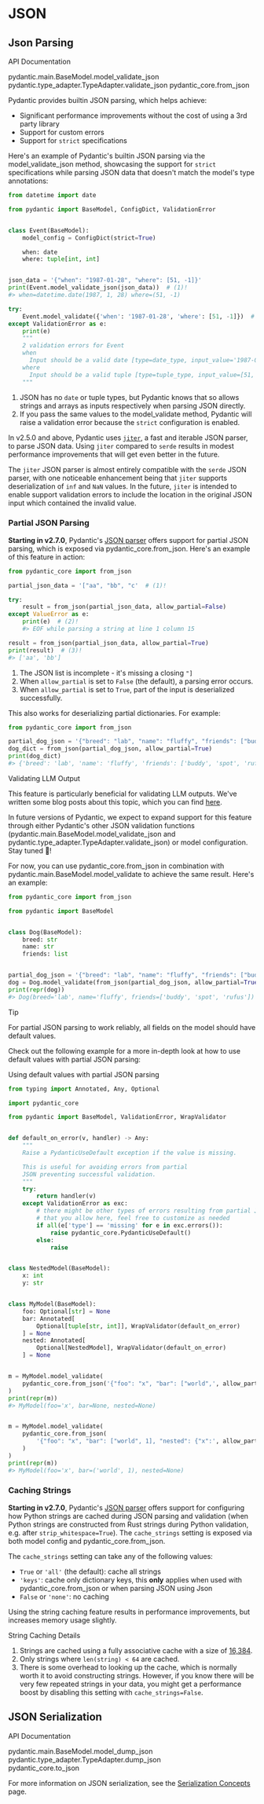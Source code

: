 # JSON

## Json Parsing

API Documentation

pydantic.main.BaseModel.model_validate_json pydantic.type_adapter.TypeAdapter.validate_json pydantic_core.from_json

Pydantic provides builtin JSON parsing, which helps achieve:

- Significant performance improvements without the cost of using a 3rd party library
- Support for custom errors
- Support for `strict` specifications

Here's an example of Pydantic's builtin JSON parsing via the model_validate_json method, showcasing the support for `strict` specifications while parsing JSON data that doesn't match the model's type annotations:

```python
from datetime import date

from pydantic import BaseModel, ConfigDict, ValidationError


class Event(BaseModel):
    model_config = ConfigDict(strict=True)

    when: date
    where: tuple[int, int]


json_data = '{"when": "1987-01-28", "where": [51, -1]}'
print(Event.model_validate_json(json_data))  # (1)!
#> when=datetime.date(1987, 1, 28) where=(51, -1)

try:
    Event.model_validate({'when': '1987-01-28', 'where': [51, -1]})  # (2)!
except ValidationError as e:
    print(e)
    """
    2 validation errors for Event
    when
      Input should be a valid date [type=date_type, input_value='1987-01-28', input_type=str]
    where
      Input should be a valid tuple [type=tuple_type, input_value=[51, -1], input_type=list]
    """

```

1. JSON has no `date` or tuple types, but Pydantic knows that so allows strings and arrays as inputs respectively when parsing JSON directly.
1. If you pass the same values to the model_validate method, Pydantic will raise a validation error because the `strict` configuration is enabled.

In v2.5.0 and above, Pydantic uses [`jiter`](https://docs.rs/jiter/latest/jiter/), a fast and iterable JSON parser, to parse JSON data. Using `jiter` compared to `serde` results in modest performance improvements that will get even better in the future.

The `jiter` JSON parser is almost entirely compatible with the `serde` JSON parser, with one noticeable enhancement being that `jiter` supports deserialization of `inf` and `NaN` values. In the future, `jiter` is intended to enable support validation errors to include the location in the original JSON input which contained the invalid value.

### Partial JSON Parsing

**Starting in v2.7.0**, Pydantic's [JSON parser](https://docs.rs/jiter/latest/jiter/) offers support for partial JSON parsing, which is exposed via pydantic_core.from_json. Here's an example of this feature in action:

```python
from pydantic_core import from_json

partial_json_data = '["aa", "bb", "c'  # (1)!

try:
    result = from_json(partial_json_data, allow_partial=False)
except ValueError as e:
    print(e)  # (2)!
    #> EOF while parsing a string at line 1 column 15

result = from_json(partial_json_data, allow_partial=True)
print(result)  # (3)!
#> ['aa', 'bb']

```

1. The JSON list is incomplete - it's missing a closing `"]`
1. When `allow_partial` is set to `False` (the default), a parsing error occurs.
1. When `allow_partial` is set to `True`, part of the input is deserialized successfully.

This also works for deserializing partial dictionaries. For example:

```python
from pydantic_core import from_json

partial_dog_json = '{"breed": "lab", "name": "fluffy", "friends": ["buddy", "spot", "rufus"], "age'
dog_dict = from_json(partial_dog_json, allow_partial=True)
print(dog_dict)
#> {'breed': 'lab', 'name': 'fluffy', 'friends': ['buddy', 'spot', 'rufus']}

```

Validating LLM Output

This feature is particularly beneficial for validating LLM outputs. We've written some blog posts about this topic, which you can find [here](https://pydantic.dev/articles).

In future versions of Pydantic, we expect to expand support for this feature through either Pydantic's other JSON validation functions (pydantic.main.BaseModel.model_validate_json and pydantic.type_adapter.TypeAdapter.validate_json) or model configuration. Stay tuned 🚀!

For now, you can use pydantic_core.from_json in combination with pydantic.main.BaseModel.model_validate to achieve the same result. Here's an example:

```python
from pydantic_core import from_json

from pydantic import BaseModel


class Dog(BaseModel):
    breed: str
    name: str
    friends: list


partial_dog_json = '{"breed": "lab", "name": "fluffy", "friends": ["buddy", "spot", "rufus"], "age'
dog = Dog.model_validate(from_json(partial_dog_json, allow_partial=True))
print(repr(dog))
#> Dog(breed='lab', name='fluffy', friends=['buddy', 'spot', 'rufus'])

```

Tip

For partial JSON parsing to work reliably, all fields on the model should have default values.

Check out the following example for a more in-depth look at how to use default values with partial JSON parsing:

Using default values with partial JSON parsing

```python
from typing import Annotated, Any, Optional

import pydantic_core

from pydantic import BaseModel, ValidationError, WrapValidator


def default_on_error(v, handler) -> Any:
    """
    Raise a PydanticUseDefault exception if the value is missing.

    This is useful for avoiding errors from partial
    JSON preventing successful validation.
    """
    try:
        return handler(v)
    except ValidationError as exc:
        # there might be other types of errors resulting from partial JSON parsing
        # that you allow here, feel free to customize as needed
        if all(e['type'] == 'missing' for e in exc.errors()):
            raise pydantic_core.PydanticUseDefault()
        else:
            raise


class NestedModel(BaseModel):
    x: int
    y: str


class MyModel(BaseModel):
    foo: Optional[str] = None
    bar: Annotated[
        Optional[tuple[str, int]], WrapValidator(default_on_error)
    ] = None
    nested: Annotated[
        Optional[NestedModel], WrapValidator(default_on_error)
    ] = None


m = MyModel.model_validate(
    pydantic_core.from_json('{"foo": "x", "bar": ["world",', allow_partial=True)
)
print(repr(m))
#> MyModel(foo='x', bar=None, nested=None)


m = MyModel.model_validate(
    pydantic_core.from_json(
        '{"foo": "x", "bar": ["world", 1], "nested": {"x":', allow_partial=True
    )
)
print(repr(m))
#> MyModel(foo='x', bar=('world', 1), nested=None)

```

### Caching Strings

**Starting in v2.7.0**, Pydantic's [JSON parser](https://docs.rs/jiter/latest/jiter/) offers support for configuring how Python strings are cached during JSON parsing and validation (when Python strings are constructed from Rust strings during Python validation, e.g. after `strip_whitespace=True`). The `cache_strings` setting is exposed via both model config and pydantic_core.from_json.

The `cache_strings` setting can take any of the following values:

- `True` or `'all'` (the default): cache all strings
- `'keys'`: cache only dictionary keys, this **only** applies when used with pydantic_core.from_json or when parsing JSON using Json
- `False` or `'none'`: no caching

Using the string caching feature results in performance improvements, but increases memory usage slightly.

String Caching Details

1. Strings are cached using a fully associative cache with a size of [16,384](https://github.com/pydantic/jiter/blob/5bbdcfd22882b7b286416b22f74abd549c7b2fd7/src/py_string_cache.rs#L113).
1. Only strings where `len(string) < 64` are cached.
1. There is some overhead to looking up the cache, which is normally worth it to avoid constructing strings. However, if you know there will be very few repeated strings in your data, you might get a performance boost by disabling this setting with `cache_strings=False`.

## JSON Serialization

API Documentation

pydantic.main.BaseModel.model_dump_json\
pydantic.type_adapter.TypeAdapter.dump_json\
pydantic_core.to_json

For more information on JSON serialization, see the [Serialization Concepts](../serialization/#modelmodel_dump_json) page.
